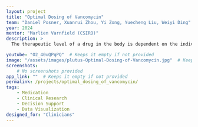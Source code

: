 ```yaml
---
layout: project
title: "Optimal Dosing of Vancomycin"
team: "Daniel Posner, Xuanrui Zhou, Yi Zong, Yuecheng Liu, Weiyi Ding"
year: 2024
mentor: "Marlien Varnfield (CSIRO)"
description: >
  The therapeutic level of a drug in the body is dependent on the individual. Too much is damaging, and too little does nothing. The proposed tool calculates the optimal dosing of Vancomycin using single compartment model. Patient details are needed, like height and weight. Other parameters include current dose, creatine level, measured drug concentration and bug sensitivity and target drug level. The model produces a 2-dimensional plot and recommendations. 

youtube: "O2_40uQPqPQ"  # Keeps it empty if not provided
image: "/assets/images/plutus-Optimal-Dosing-of-Vancomycin.jpg"  # Keeps it empty if not provided
screenshots:
    # No screenshots provided
app_link: ""  # Keeps it empty if not provided
permalink: /projects/optimal_dosing_of_vancomycin/
tags:
    - Medication
    - Clinical Research
    - Decision Support
    - Data Visualization
designed_for: "Clinicians"
---
```

